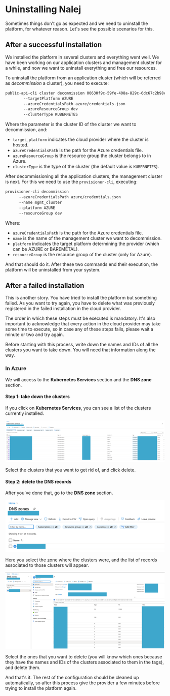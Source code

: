 # Uninstalling Nalej

Sometimes things don't go as expected and we need to uninstall the platform, for whatever reason. Let's see the possible scenarios for this.

## After a successful installation

We installed the platform in several clusters and everything went well. We have been working on our application clusters and management cluster for a while, and now we want to uninstall everything and free our resources.

To uninstall the platform from an application cluster (which will be referred as *decommission* a cluster), you need to execute:

```bash
public-api-cli cluster decommission 00630f9c-59fe-408a-829c-6dc67c2b98e7 
		--targetPlatform AZURE 
		--azureCredentialsPath azure/credentials.json 
		--azureResourceGroup dev
		--clusterType KUBERNETES
```

Where the parameter is the cluster ID of the cluster we want to decommission, and:

- `target_platform` indicates the cloud provider where the cluster is hosted.
- `azureCredentialsPath` is the path for the Azure credentials file.
- `azureResourceGroup` is the resource group the cluster belongs to in Azure.
- `clusterType` is the type of the cluster (the default value is `KUBERNETES`). 

After decommissioning all the application clusters, the management cluster is next. For this we need to use the `provisioner-cli`, executing:

```bash
provisioner-cli decommission
      --azureCredentialsPath azure/credentials.json
      --name mgmt_cluster
      --platform AZURE
      --resourceGroup dev
```

Where:

- `azureCredentialsPath`  is the path for the Azure credentials file.
- `name` is the name of the management cluster we want to decommission.
- `platform` indicates the target platform determining the provider (which can be AZURE or BAREMETAL).
- `resourceGroup` is the resource group of the cluster (only for Azure).

And that should do it. After these two commands end their execution, the platform will be uninstalled from your system.



## After a failed installation 

This is another story. You have tried to install the platform but something failed. As you want to try again, you have to delete what was previously registered in the failed installation in the cloud provider. 

The order in which these steps must be executed is mandatory. It's also important to acknowledge that every action in the cloud provider may take some time to execute, so in case any of these steps fails, please wait a minute or two and try again.

Before starting with this process, write down the names and IDs of all the clusters you want to take down. You will need that information along the way.

### In Azure

We will access to the **Kubernetes Services** section and the **DNS zone** section.

#### Step 1: take down the clusters

If you click on **Kubernetes Services**, you can see a list of the clusters currently installed.

![List of clusters](../img/uninst_azure_kubernetesservices.png)

Select the clusters that you want to get rid of, and click delete.

#### Step 2: delete the DNS records

After you've done that, go to the **DNS zone** section.

![DNS zones view](../img/uninst_azure_dnszones.png)

Here you select the zone where the clusters were, and the list of records associated to those clusters will appear.

![List of DNS records in a DNS zone](../img/uninst_azure_dnszones_zone.png)

Select the ones that you want to delete (you will know which ones because they have the names and IDs of the clusters associated to them in the tags), and delete them.

And that's it. The rest of the configuration should be cleaned up automatically, so after this process give the provider a few minutes before trying to install the platform again.